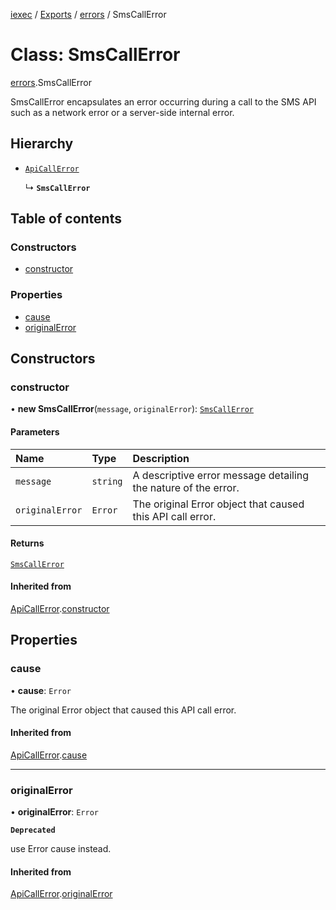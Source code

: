 [iexec](../README.md) / [Exports](../modules.md) / [errors](../modules/errors.md) / SmsCallError

# Class: SmsCallError

[errors](../modules/errors.md).SmsCallError

SmsCallError encapsulates an error occurring during a call to the SMS API such as a network error or a server-side internal error.

## Hierarchy

- [`ApiCallError`](errors.ApiCallError.md)

  ↳ **`SmsCallError`**

## Table of contents

### Constructors

- [constructor](errors.SmsCallError.md#constructor)

### Properties

- [cause](errors.SmsCallError.md#cause)
- [originalError](errors.SmsCallError.md#originalerror)

## Constructors

### constructor

• **new SmsCallError**(`message`, `originalError`): [`SmsCallError`](errors.SmsCallError.md)

#### Parameters

| Name | Type | Description |
| :------ | :------ | :------ |
| `message` | `string` | A descriptive error message detailing the nature of the error. |
| `originalError` | `Error` | The original Error object that caused this API call error. |

#### Returns

[`SmsCallError`](errors.SmsCallError.md)

#### Inherited from

[ApiCallError](errors.ApiCallError.md).[constructor](errors.ApiCallError.md#constructor)

## Properties

### cause

• **cause**: `Error`

The original Error object that caused this API call error.

#### Inherited from

[ApiCallError](errors.ApiCallError.md).[cause](errors.ApiCallError.md#cause)

___

### originalError

• **originalError**: `Error`

**`Deprecated`**

use Error cause instead.

#### Inherited from

[ApiCallError](errors.ApiCallError.md).[originalError](errors.ApiCallError.md#originalerror)
